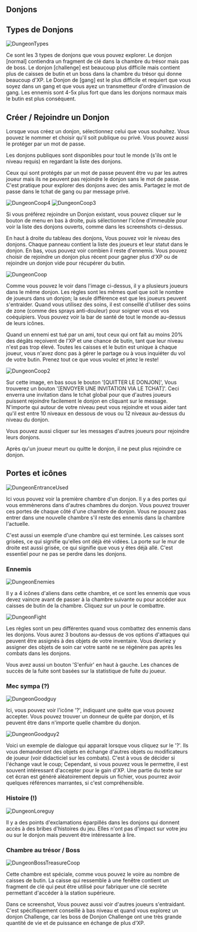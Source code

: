 ## Donjons

## Types de Donjons
  
![DungeonTypes](/resources/mobile-tutorial/DungeonTypes.png)
  
Ce sont les 3 types de donjons que vous pouvez explorer. Le donjon [normal] contiendra un fragment de clé dans la chambre du trésor mais pas de boss. Le donjon [challenge] est beaucoup plus difficile mais contient plus de caisses de butin et un boss dans la chambre du trésor qui donne beaucoup d'XP.  Le Donjon de [gang] est le plus difficile et requiert que vous soyez dans un gang et que vous ayez un transmetteur d'ordre d'invasion de gang.  Les ennemis sont 4-5x plus fort que dans les donjons normaux mais le butin est plus conséquent.

## Créer / Rejoindre un Donjon
  
Lorsque vous créez un donjon, sélectionnez celui que vous souhaitez. Vous pouvez le nommer et choisir qu'il soit publique ou privé. Vous pouvez aussi le protéger par un mot de passe.

Les donjons publiques sont disponibles pour tout le monde (s'ils ont le niveau requis) en regardant la liste des donjons.

Ceux qui sont protégés par un mot de passe peuvent être vu par les autres joueur mais ils ne peuvent pas rejoindre le donjon sans le mot de passe. C'est pratique pour explorer des donjons avec des amis. Partagez le mot de passe dans le tchat de gang ou par message privé.

![DungeonCoop4](/resources/mobile-tutorial/DungeonCoop4.png)
![DungeonCoop3](/resources/mobile-tutorial/DungeonCoop3.png)

Si vous préférez rejoindre un Donjon existant, vous pouvez cliquer sur le bouton de menu en bas à droite, puis sélectionner l'icône d'immeuble pour voir la liste des donjons ouverts, comme dans les screenshots ci-dessus.

En haut à droite du tableau des donjons, Vous pouvez voir le niveau des donjons. Chaque panneau contient la liste des joueurs et leur statut dans le donjon. En bas, vous pouvez voir combien il reste d'ennemis. Vous pouvez choisir de rejoindre un donjon plus récent pour gagner plus d'XP ou de rejoindre un donjon vide pour récupérer du butin.
 
![DungeonCoop](/resources/mobile-tutorial/DungeonCoop.png)
  
Comme vous pouvez le voir dans l'image ci-dessus, il y a plusieurs joueurs dans le même donjon. Les règles sont les mêmes quel que soit le nombre de joueurs dans un donjon; la seule différence est que les joueurs peuvent s'entraider. Quand vous utilisez des soins, il est conseillé d'utiliser des soins de zone (comme des sprays anti-douleur) pour soigner vous et vos coéquipiers. Vous pouvez voir la bar de santé de tout le monde au-dessus de leurs icônes.  

Quand un ennemi est tué par un ami, tout ceux qui ont fait au moins 20% des dégâts reçoivent de l'XP et une chance de butin, tant que leur niveau n'est pas trop élevé. Toutes les caisses et le butin est unique à chaque joueur, vous n'avez donc pas à gérer le partage ou à vous inquiéter du vol de votre butin. Prenez tout ce que vous voulez et jetez le reste!

![DungeonCoop2](/resources/mobile-tutorial/DungeonCoop2.png)

Sur cette image, en bas sous le bouton '[QUITTER LE DONJON]', Vous trouverez un bouton '[ENVOYER UNE INVITATION VIA LE TCHAT]'. Ceci enverra une invitation dans le tchat global pour que d'autres joueurs puissent rejoindre facilement le donjon en cliquant sur le message. N'importe qui autour de votre niveau peut vous rejoindre et vous aider tant qu'il est entre 10 niveaux en dessous de vous ou 12 niveaux au-dessus du niveau du donjon.

Vous pouvez aussi cliquer sur les messages d'autres joueurs pour rejoindre leurs donjons.

Après qu'un joueur meurt ou quitte le donjon, il ne peut plus rejoindre ce donjon.
  
## Portes et icônes
  
![DungeonEntranceUsed](/resources/mobile-tutorial/DungeonEntranceUsed.png)
  
Ici vous pouvez voir la première chambre d'un donjon. Il y a des portes qui vous emmènerons dans d'autres chambres du donjon. Vous pouvez trouver ces portes de chaque côté d'une chambre de donjon.  Vous ne pouvez pas entrer dans une nouvelle chambre s'il reste des ennemis dans la chambre l'actuelle.

C'est aussi un exemple d'une chambre qui est terminée. Les caisses sont grisées, ce qui signifie qu'elles ont déjà été vidées. La porte sur le mur de droite est aussi grisée, ce qui signifie que vous y êtes déjà allé. C'est essentiel pour ne pas se perdre dans les donjons. 

### Ennemis
  
![DungeonEnemies](/resources/mobile-tutorial/DungeonEnemies.png)
  
Il y a 4 icônes d'aliens dans cette chambre, et ce sont les ennemis que vous devez vaincre avant de passer à la chambre suivante ou pour accéder aux caisses de butin de la chambre. Cliquez sur un pour le combattre.
  
![DungeonFight](/resources/mobile-tutorial/DungeonFight.png)
  
Les règles sont un peu différentes quand vous combattez des ennemis dans les donjons. Vous aurez 3 boutons au-dessus de vos options d'attaques qui peuvent être assignés à des objets de votre inventaire. Vous devriez y assigner des objets de soin car votre santé ne se régénère pas après les combats dans les donjons.

Vous avez aussi un bouton 'S'enfuir' en haut à gauche. Les chances de succès de la fuite sont basées sur la statistique de fuite du joueur.  
 
### Mec sympa (?)
  
![DungeonGoodguy](/resources/mobile-tutorial/DungeonGoodguy.png)
  
Ici, vous pouvez voir l'icône '?', indiquant une quête que vous pouvez accepter. Vous pouvez trouver un donneur de quête par donjon, et ils peuvent être dans n'importe quelle chambre du donjon.
  
![DungeonGoodguy2](/resources/mobile-tutorial/DungeonGoodguy2.png)
  
Voici un exemple de dialogue qui apparait lorsque vous cliquez sur le '?'. Ils vous demanderont des objets en échange d'autres objets ou modificateurs de joueur (voir didacticiel sur les combats). C'est à vous de décider si l'échange vaut le coup; Cependant, si vous pouvez vous le permettre, il est souvent intéressant d'accepter pour le gain d'XP. Une partie du texte sur cet écran est généré aléatoirement depuis un fichier, vous pourrez avoir quelques références marrantes, si c'est compréhensible.

### Histoire (!)

![DungeonLoreguy](/resources/mobile-tutorial/DungeonLoreguy.png)

Il y a des points d'exclamations éparpillés dans les donjons qui donnent accès à des bribes d'histoires du jeu. Elles n'ont pas d'impact sur votre jeu ou sur le donjon mais peuvent être intéressante à lire.

### Chambre au trésor / Boss
  
![DungeonBossTreasureCoop](/resources/mobile-tutorial/DungeonBossTreasureCoop.png)
  
Cette chambre est spéciale, comme vous pouvez le voire au nombre de caisses de butin. La caisse qui ressemble à une fenêtre contient un fragment de clé qui peut être utilisé pour fabriquer une clé secrète permettant d'accéder à la station supérieure.

Dans ce screenshot, Vous pouvez aussi voir d'autres joueurs s'entraidant. C'est spécifiquement conseillé à bas niveau et quand vous explorez un donjon Challenge, car les boss de Donjon Challenge ont une très grande quantité de vie et de puissance en échange de plus d'XP.
